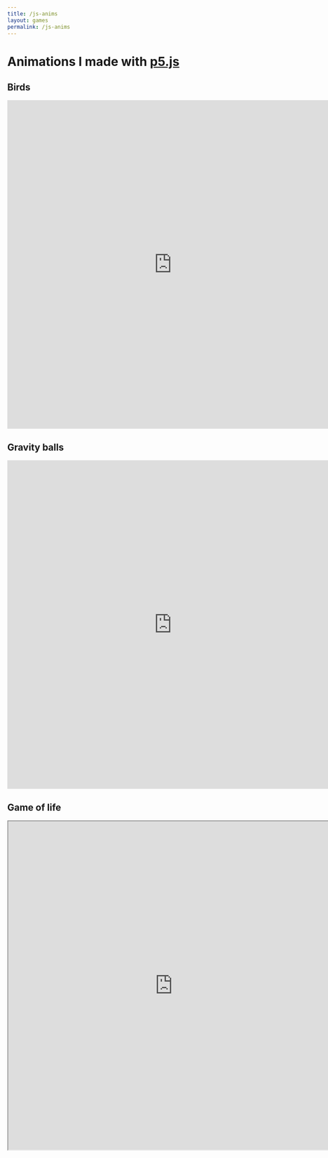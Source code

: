 ```yaml
---
title: /js-anims
layout: games
permalink: /js-anims
---
```


<h1>Animations I made with <a href="https://p5js.org/" target="_blank" rel="noopener noreferrer">p5.js</a></h1>
<h2>Birds</h2>
<iframe src="https://editor.p5js.org/Plotkine/present/NYcHr4h5V" width="750px" height="750px" frameBorder="0" title="birds"></iframe>
<h2>Gravity balls</h2>
<iframe src="https://editor.p5js.org/Plotkine/present/I-eeyxqFo" width="750px" height="750px" frameBorder="0" title="birds"></iframe>
<h2>Game of life</h2>
<iframe src="https://editor.p5js.org/Plotkine/present/I0OtMYTba" width="750px" height="750px" frameBorder="1" title="birds"></iframe>
